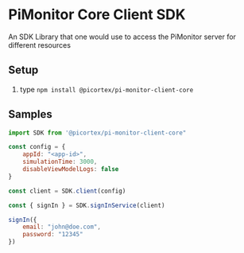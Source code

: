 # PiMonitor Core Client SDK

An SDK Library that one would use to access the PiMonitor server for different resources

## Setup

1. type `npm install @picortex/pi-monitor-client-core`

## Samples

```javascript
import SDK from '@picortex/pi-monitor-client-core"

const config = {
    appId: "<app-id>",
    simulationTime: 3000,
    disableViewModelLogs: false
}

const client = SDK.client(config)

const { signIn } = SDK.signInService(client)

signIn({
    email: "john@doe.com",
    password: "12345"
})
```
